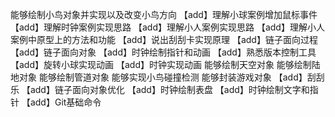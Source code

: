 能够绘制小鸟对象并实现以及改变小鸟方向
【add】理解小球案例增加鼠标事件
【add】理解时钟案例实现思路
【add】理解小人案例实现思路
【add】理解小人案例中原型上的方法和功能
【add】说出刮刮卡实现原理
【add】链子面向过程
【add】链子面向对象
【add】时钟绘制指针和动画
【add】熟悉版本控制工具
【add】旋转小球实现动画
【add】时钟实现动画
能够绘制天空对象
能够绘制陆地对象
能够绘制管道对象
能够实现小鸟碰撞检测
能够封装游戏对象
【add】刮刮乐
【add】链子面向对象优化
【add】时钟绘制表盘
【add】时钟绘制文字和指针
【add】Git基础命令
